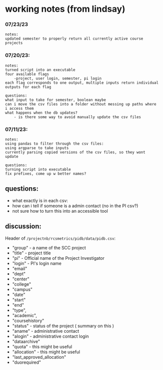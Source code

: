 # working notes (from lindsay)
### 07/23/23
    notes:
    updated semester to properly return all currently active course projects

### 07/20/23:
    notes:
    turned script into an executable
    four available flags
        -project, user login, semester, pi login
    each flag corresponds to one output, multiple inputs return individual outputs for each flag

    questions:
    what input to take for semester, boolean maybe
    can i move the csv files into a folder without messing up paths where i access them
    what happens when the db updates?
        - is there some way to avoid manually update the csv files

### 07/11/23:
    notes:
    using pandas to filter through the csv files:
    using argparse to take inputs
    currently parsing copied versions of the csv files, so they wont update

    questions:
    turning script into executable
    fix prefixes, come up w better names?

## questions:

- what exactly is in each csv:
- how can i tell if someone is a admin contact (no in the PI csv?)
- not sure how to turn this into an accessible tool

## discussion:
Header of `/projectnb/rcsmetrics/pidb/data/pidb.csv`:

- "group" - a name of the SCC project
- "title" - project title
- "pi" - Official name of the Project Investigator
- "login" - PI's login name
- "email"
- "dept"
- "center"
- "college"
- "campus"
- "date"
- "start"
- "end"
- "type",
- "academic",
- "coursehistory"
- "status" - status of the project  ( summary on this )
- "aname" - administrative contact
- "alogin" - administrative contact login
- "dataarchive"
- "quota" - this might be useful
- "allocation" - this might be useful
- "last_approved_allocation"
- "duorequired"

